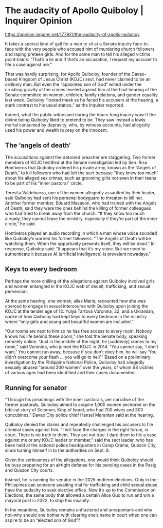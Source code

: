 # The audacity of Apollo Quiboloy | Inquirer Opinion

https://opinion.inquirer.net/177921/the-audacity-of-apollo-quiboloy













It takes a special kind of gall for a man to sit at a Senate inquiry face-to-face with the very people who accused him of murdering church followers and raping preteen girls. And for the same man to tell his alleged victims point-blank: “That’s a lie and if that’s an accusation, I request my accuser to file a case against me.”

That was hardly surprising, for Apollo Quiboloy, founder of the Davao-based Kingdom of Jesus Christ (KOJC) sect, had never claimed to be an ordinary man. But even the “appointed son of God” wilted under the crushing gravity of the crimes leveled against him at the final hearing of the Senate committee on women, children, family relations, and gender equality last week. Quiboloy “looked meek as he faced his accusers at the hearing, a stark contrast to his usual stance,” as the Inquirer reported.

Indeed, what the public witnessed during the hours-long inquiry wasn’t the divine being Quiboloy liked to pretend to be. They saw instead a lowly mortal consumed by depravity, who, by witness accounts, had allegedly used his power and wealth to prey on the innocent.



##  The ‘angels of death’



The accusations against the detained preacher are staggering. Two former members of KOJC testified at the Senate investigation led by Sen. Risa Hontiveros that Quiboloy ordered his private army, known as the “Angels of Death,” to kill followers who had left the sect because “they knew too much” about his alleged sex crimes, such as grooming girls not even in their teens to be part of his “inner pastoral” circle.

Teresita Valdehueza, one of the women allegedly assaulted by their leader, said Quiboloy had sent his personal bodyguard to threaten to kill her. Another former member, Eduard Masayon, who had trained with the Angels of Death, said they were the ones behind the killing of former colleagues who had tried to break away from the church. “If they know too much already, they cannot leave the ministry, especially if they’re part of the inner circle,” he said.

Hontiveros played an audio recording in which a man whose voice sounded like Quiboloy’s warned his former followers: “The Angels of Death will be watching them. When the opportunity presents itself, they will be dead.” In response, Quiboloy said: “It appears that it’s my voice. But we need to authenticate it because AI (artificial intelligence) is prevalent nowadays.”



##  Keys to every bedroom



Perhaps the more chilling of the allegations against Quiboloy involved girls and women entangled in the KOJC web of deceit, trafficking, and sexual perversion.

At the same hearing, one woman, alias Marie, recounted how she was coerced to engage in sexual intercourse with Quiboloy upon joining the KOJC at the tender age of 12. Yulya Tartova Voronina, 32, and a Ukrainian, spoke of how Quiboloy had kept keys to every bedroom in the ministry where “only girls and young and beautiful women are included.”

“Our rooms are next to him so he has free access to every room. Nobody knows his life behind these doors,” she told the Senate body, speaking remotely online. “Just in the middle of the night, he [suddenly] comes to my room,” said Voronina, who joined the KOJC in 2014. “You cannot say, ‘I don’t want.’ You cannot run away, because if you don’t obey him, he will say ‘You didn’t overcome your flesh … you will go to hell’.” Based on a preliminary investigation by the Philippine National Police, Quiboloy had allegedly sexually abused “around 200 women” over the years, of whom 68 victims of various ages had been identified and their cases documented.



##  Running for senator



“Through his preachings with the inner pastorals, per narrative of the former pastorals, Quiboloy aimed to acquire 1,000 women anchored on the biblical story of Solomon, King of Israel, who had 700 wives and 300 concubines,” Davao City police chief Hansel Marantan said at the hearing.

Quiboloy denied the claims and repeatedly challenged his accusers to file criminal cases against him. “I will face the charges in the right forum, in court. There is no truth to them. They are not true. I dare them to file a case against me or any KOJC leader or member,” said the sect leader, who has been held at the national police headquarters in Camp Crame, Quezon City, since turning himself in to the authorities on Sept. 8.

Given the seriousness of the allegations, one would think Quiboloy should be busy preparing for an airtight defense for his pending cases in the Pasig and Quezon City courts.

Instead, he is running for senator in the 2025 midterm elections. Only in the Philippines can someone awaiting trial for trafficking and child sexual abuse have the audacity to seek elective office. Now it’s up to the Commission on Elections, the same body that allowed a certain Alice Guo to run and win a mayoral post in 2022, to stop this insanity.

In the meantime, Quiboloy remains unflustered and unrepentant–and why not–why should one bother with clearing one’s name in court when one can aspire to be an “elected son of God”?
